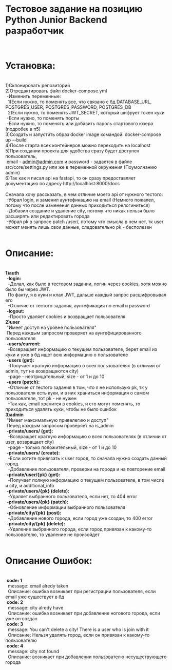 <h1>Тестовое задание на позицию Python Junior Backend разработчик</h1>


<br><h1>Установка:</h1>
<br>1)Склонировать репозиторий
<br>2)Отредактировать файл docker-compose.yml
  <br>&nbsp;-Изменить переменные:
    <br>&nbsp;&nbsp;1)Если нужно, то поменять все, что связано с бд DATABASE_URL, POSTGRES_USER, POSTGRES_PASSWORD, POSTGRES_DB
    <br>&nbsp;&nbsp;2)Если нужно, то поменять JWT_SECRET, который шифрует токен куки
  <br>&nbsp;-Если нужно, то поменять порты</pre>
  <br>&nbsp;-Ecли нужно, то поменять или добавить пароль стартового юзера (подробее в п5)</pre>
<br>3)Cоздать и запустить образ docker image командой: docker-compose up --build
<br>4)После старта всех контейнеров можно переходить на localhost
<br>5)При создании проекта для удобства сразу будет доступен пользователь, 
<br>&nbsp;email - admin@admin.com и password - задается в файле src/core/settings.py или же в переменной окружения (Поумолчанию admin)
<br>6)Так как я писал api на fastapi, то он сразу предоставляет документацию по адресу http://localhost:8000/docs
<br>
<br>Сначала хочу рассказать, в чем отличие моего api от нужного тестого:
<br>&nbsp;-Убрал login, и заменил аунтефикацию на email (Немного пожалел, потому что после изменения данных приходиться релогиниться)
<br>&nbsp;-Добавил создание и удаление сity, потому что никак нельзя было расширять или редактировать города
<br>&nbsp;-Убрал pk в запросе patch /user/, потому что смысла в нем нет, тк user может менять лишь свои данные, следовательно pk - бесполезен
<br>
<br><h1>Описание:</h1>
<br><b>1)auth</b>
<br>&nbsp;<b>-login:</b>
<br>&nbsp;&nbsp;-Делал, как было в тестовом задании, логин через cookies, хотя можно было бы через JWT.
<br>&nbsp;&nbsp;По факту, я в куки и клал JWT, дальше каждый запрос расшифровывал его
<br>&nbsp;&nbsp;-Отличие от тестого задания, аунтефикация по email и password
<br>&nbsp;<b>-logout:</b>
<br>&nbsp;&nbsp;-Просто удаляет cookies и возвращает пользователя
<br><b>2)user</b>
<br>&nbsp;"Имеет доступ на уровне пользователя"
<br>&nbsp;Перед каждым запросом проверяет на аунтефицированного пользователя
<br>&nbsp;<b>-users/current:</b>
<br>&nbsp;&nbsp;-Возвращает информацию о текущем пользователе, берет email из куки и уже в бд ищет всю информацию о пользователе
<br>&nbsp;<b>-users (get):</b>
<br>&nbsp;&nbsp;-Получает краткую информацию о всех пользователях (в отличии от admin, тут не возвращаются city)
<br>&nbsp;&nbsp;-page - неотрицательный, size - от 1 и до 10 
<br>&nbsp;<b>-users (patch):</b>
<br>&nbsp;&nbsp;-Отличие от тестого задания в том, что я не использую pk, тк у пользователя есть куки, и в них храниться информация о самом пользователе, тот pk - не нужен
<br>&nbsp;&nbsp;-Так как, email хранится в cookies, и его могут поменять, то приходиться удалять куки, чтобы не было ошибок
<br><b>3)admin</b>
<br>&nbsp;"Имеет максимальную привелегию и доступ"
<br>&nbsp;Перед каждым запросом проверяет на is_admin
<br>&nbsp;<b>-private/users/ (get):</b>
<br>&nbsp;&nbsp;-Возвращает краткую информацию о всех пользователях (в отличии от user, возвращает city)
<br>&nbsp;&nbsp;-page - только положительный, size - от 1 и до 10 
<br>&nbsp;<b>-private/users/ (create):</b>
<br>&nbsp;&nbsp;-Если хотите привязать к user город, то сначала нужно создать данный город
<br>&nbsp;&nbsp;-Добавление пользователя, проверки на города и на повторение email
<br>&nbsp;<b>-private/user/{pk} (get):</b>
<br>&nbsp;&nbsp;-Получает полную информацию о текущем пользователе, в том числе и city, и additional_info
<br>&nbsp;<b>-private/users/{pk} (delete):</b>
<br>&nbsp;&nbsp;-Удаляет выбранного пользователя, если нет, то 404 error
<br>&nbsp;<b>-private/users/{pk} (patch):</b>
<br>&nbsp;&nbsp;-Обновление информации выбранного пользователя
<br>&nbsp;<b>-private/city/{pk} (post):</b>
<br>&nbsp;&nbsp;-Добавление нового города, если город уже создан, то 400 error
<br>&nbsp;<b>-private/city/{pk} (delete):</b>
<br>&nbsp;&nbsp;-Удаление выбранного города, если город привязан к какому-то пользователю, то удаление не произойдет
<br>
<br><h1>Описание Ошибок:</h1>
<br>&nbsp;<b>code: 1</b>
<br>&nbsp;&nbsp;message: email alredy taken
<br>&nbsp;&nbsp;Описание: ошибка возникает при регистрации пользователя, если email уже существует в бд
<br>&nbsp;<b>code: 2</b>
<br>&nbsp;&nbsp;message: city alredy have
<br>&nbsp;&nbsp;Описание: ошибка возникает при добавление ногового города, если уже он создан
<br>&nbsp;<b>code: 3</b>
<br>&nbsp;&nbsp;message: You can't delete a city! There is a user who is join with it
<br>&nbsp;&nbsp;Описание: Нельзя удалять город, если он привязан к какому-то пользователю
<br>&nbsp;<b>code: 4</b>
<br>&nbsp;&nbsp;message: city not found
<br>&nbsp;&nbsp;Описание: возникает при добавлении пользователю несуществующего города 
